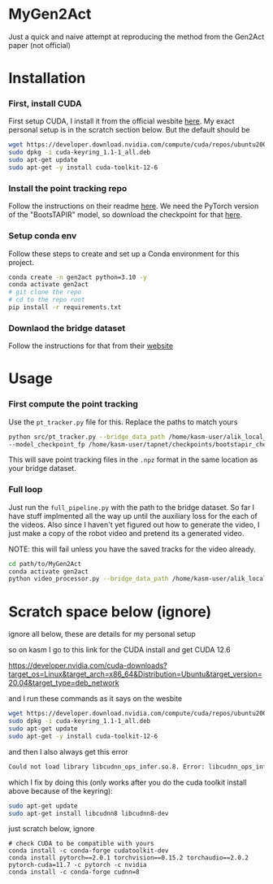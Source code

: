 # MyGen2Act
Just a quick and naive attempt at reproducing the method from the Gen2Act paper (not official)

# Installation

### First, install CUDA

First setup CUDA, I install it from the official wesbite [here](https://developer.nvidia.com/cuda-downloads). My exact personal setup is in the scratch section below. But the default should be

```bash
wget https://developer.download.nvidia.com/compute/cuda/repos/ubuntu2004/x86_64/cuda-keyring_1.1-1_all.deb
sudo dpkg -i cuda-keyring_1.1-1_all.deb
sudo apt-get update
sudo apt-get -y install cuda-toolkit-12-6
```

### Install the point tracking repo

Follow the instructions on their readme [here](https://github.com/google-deepmind/tapnet). We need the PyTorch version of the "BootsTAPIR" model, so download the checkpoint for that [here](https://storage.googleapis.com/dm-tapnet/bootstap/bootstapir_checkpoint_v2.pt).

### Setup conda env


Follow these steps to create and set up a Conda environment for this project.

```bash
conda create -n gen2act python=3.10 -y
conda activate gen2act
# git clone the repo
# cd to the repo root
pip install -r requirements.txt
```

### Downlaod the bridge dataset

Follow the instructions for that from their [website](https://github.com/rail-berkeley/bridge_data_v2) 

# Usage

### First compute the point tracking

Use the `pt_tracker.py` file for this. Replace the paths to match yours 

```bash
python src/pt_tracker.py --bridge_data_path /home/kasm-user/alik_local_data/bridge_dataset/1.0.0 \
--model_checkpoint_fp /home/kasm-user/tapnet/checkpoints/bootstapir_checkpoint_v2.pt
``` 

This will save point tracking files in the `.npz` format in the same location as your bridge dataset.

### Full loop

Just run the `full_pipeline.py` with the path to the bridge dataset. So far I have stuff implmented all the way up until the auxiliary loss for the each of the videos. Also since I haven't yet figured out how to generate the video, I just make a copy of the robot video and pretend its a generated video.

NOTE: this will fail unless you have the saved tracks for the video already. 
```bash
cd path/to/MyGen2Act
conda activate gen2act
python video_processor.py --bridge_data_path /home/kasm-user/alik_local_data/bridge_dataset/1.0.0/
```


# Scratch space below (ignore)
ignore all below, these are details for my personal setup

so on kasm I go to this link for the CUDA install and get CUDA 12.6 

https://developer.nvidia.com/cuda-downloads?target_os=Linux&target_arch=x86_64&Distribution=Ubuntu&target_version=20.04&target_type=deb_network

and I run these commands as it says on the wesbite 

```bash
wget https://developer.download.nvidia.com/compute/cuda/repos/ubuntu2004/x86_64/cuda-keyring_1.1-1_all.deb
sudo dpkg -i cuda-keyring_1.1-1_all.deb
sudo apt-get update
sudo apt-get -y install cuda-toolkit-12-6
```

and then I also always get this error
```bash
Could not load library libcudnn_ops_infer.so.8. Error: libcudnn_ops_infer.so.8: cannot open shared object file: No such file or directory
```

which I fix by doing this (only works after you do the cuda toolkit install above because of the keyring):
```bash
sudo apt-get update
sudo apt-get install libcudnn8 libcudnn8-dev
```


just scratch below, ignore 
```
# check CUDA to be compatible with yours 
conda install -c conda-forge cudatoolkit-dev
conda install pytorch==2.0.1 torchvision==0.15.2 torchaudio==2.0.2 pytorch-cuda=11.7 -c pytorch -c nvidia
conda install -c conda-forge cudnn=8

```